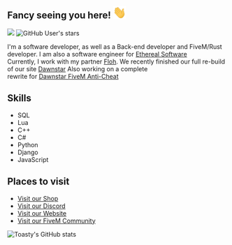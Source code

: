 ## Fancy seeing you here! <img src="https://raw.githubusercontent.com/ToastyOfficial/ToastyOfficial/master/wave.gif" width="30">
![](https://komarev.com/ghpvc/?username=ToastyOfficial)
<img alt="GitHub User's stars" src="https://img.shields.io/github/stars/ToastyOfficial?label=Stars%20Received">

I'm a software developer, as well as a Back-end developer and FiveM/Rust developer. I am also a software engineer for [Ethereal Software](https://etherealmenu.cn)<br>
Currently, I work with my partner [Floh](https://github.com/Flohhhhh). We recently finished our full re-build of our site [Dawnstar](https://dwnstr.com) Also working on a complete<br> rewrite for [Dawnstar FiveM Anti-Cheat](https://github.com/ToastyOfficial/dawnstar_ac)

## Skills
- SQL
- Lua
- C++
- C#
- Python
- Django
- JavaScript

## Places to visit
- [Visit our Shop](https://facekick.tebex.io/)<br>
- [Visit our Discord](https:discord.gg/HrXgyQ7KXB)<br>
- [Visit our Website](https://dwnstr.com)<br>
- [Visit our FiveM Community](https://discord.gg/zH3k624aSv)<br>

![Toasty's GitHub stats](https://github-readme-stats.vercel.app/api?username=ToastyOfficial&show_icons=true&bg_color=00000000&hide=stars)
